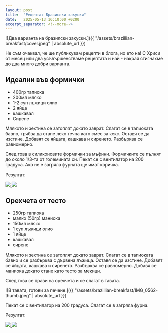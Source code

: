 ```yaml
---
layout: post
title:  "Рецепта: Бразислки закуски"
date:   2025-05-13 16:10:00 +0200
excerpt_separator: <!--more-->
---
```


![Два варианта на бразилски закуски.]({{ "/assets/brazillian-breakfast/cover.jpeg" | absolute_url }})

Не съм очаквал, че ще публикувам рецепти в блога, но ето на! С Хриси от месец или два усъвършенстваме рецептата и най - накрая стигнахме до два много добри варианта.

<!--more-->

## Идеални във формички

* 400гр тапиока
* 200мл мляко
* 1-2 суп лъжици олио
* 2 яйца
* кашкавал
* Сирене

Млякото и зехтина се затоплят докато заврат. Слагат се в тапиоката бавно, трябва да стане леко течна като смес за кекс. Оставя се да изстине. Добавят се яйцата, кашкава и сиренето. Разбърква се равномерно.

След това в силиконовите формички за мъфини. Формичките се пълнят до около 1/3-та от големината си. Пекат се с вентилатор на 200 градуса. Ако не е загряла фурната ще имат коричка.

Резултат:

<div class="gallery-tiles">
	<a href="/assets/brazillian-breakfast/IMG_0566.jpeg"
		title="Отвън">
		<img src="/assets/brazillian-breakfast/IMG_0566-thumb.jpeg">
	</a>
	<a href="/assets/brazillian-breakfast/IMG_0568.jpeg"
		title="От вътре">
		<img src="/assets/brazillian-breakfast/IMG_0568-thumb.jpeg">
	</a>
</div>

## Орехчета от тесто

* 250гр тапиока
* малко (50гр) маниока
* 150мл мляко
* 1 суп лъжици олио
* 1 яйце
* кашкавал
* сирене

Млякото и зехтина се затоплят докато заврат. Слагат се в тапиоката бавно и се разбърква с дървена лъжица. Оставя се да изстине. Добавят се яйцата, кашкава и сиренето. Разбърква се равномерно. Добавя се маниока докато стане като тесто за мекици.

След това се прави на орехчета и се слагат в тавата.

![В тавата, готови за печене.]({{ "/assets/brazillian-breakfast/IMG_0562-thumb.jpeg" | absolute_url }})

Пекат се с вентилатор на 200 градуса. Слагат се в загряла фурна.

Резултат:

<div class="gallery-tiles">
	<a href="/assets/brazillian-breakfast/IMG_0565.jpeg"
		title="Отвън">
		<img src="/assets/brazillian-breakfast/IMG_0565-thumb.jpeg">
	</a>
	<a href="/assets/brazillian-breakfast/IMG_0569.jpeg"
		title="От вътре">
		<img src="/assets/brazillian-breakfast/IMG_0569-thumb.jpeg">
	</a>
</div>
